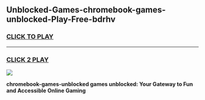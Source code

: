 
## Unblocked-Games-chromebook-games-unblocked-Play-Free-bdrhv
<h3>
<a href="https://premium76.site?title=chromebook-games-unblocked&ref=19M">CLICK TO PLAY</a></h3>
<hr>

<h3>
<a href="https://premium76.site?title=chromebook-games-unblocked&ref=19M">CLICK 2 PLAY</a>
  
</h3>

<a href="https://premium76.site?title=chromebook-games-unblocked&ref=19M"><img src="https://clearcache.store/games.png"></a>


**chromebook-games-unblocked games unblocked: Your Gateway to Fun and Accessible Online Gaming**
